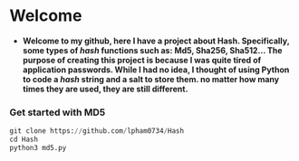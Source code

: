 # Welcome
- **Welcome to my github, here I have a project about Hash. Specifically, some types of *hash* functions such as: Md5, Sha256, Sha512... The purpose of creating this project is because I was quite tired of application passwords. While I had no idea, I thought of using Python to code a *hash* string and a salt to store them. no matter how many times they are used, they are still different.**

### Get started with MD5
``` python
git clone https://github.com/lpham0734/Hash
cd Hash
python3 md5.py
```
